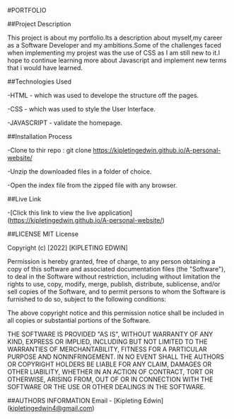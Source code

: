 #PORTFOLIO

##Project Description

This project is about my portfolio.Its a description about myself,my career as a Software Developer and my ambitions.Some of the challenges faced when implementing my projest was the use of CSS as I am still new to it.I hope to continue learning more about Javascript and implement  new terms that i would have learned.



##Technologies Used



-HTML - which was used to develope the structure off the pages.

-CSS - which was used to style the User Interface.

-JAVASCRIPT - validate the homepage.



##Installation Process

-Clone to thir repo : git clone https://kipletingedwin.github.io/A-personal-website/

-Unzip the downloaded files in a folder of choice.

-Open the index file from the zipped file with any browser.



##Live Link

-[Click this link to view the live application]  (https://kipletingedwin.github.io/A-personal-website/)


##LICENSE
MIT License

Copyright (c) [2022] [KIPLETING EDWIN]

Permission is hereby granted, free of charge, to any person obtaining a copy of this software and associated documentation files (the "Software"), to deal in the Software without restriction, including without limitation the rights to use, copy, modify, merge, publish, distribute, sublicense, and/or sell copies of the Software, and to permit persons to whom the Software is furnished to do so, subject to the following conditions:

The above copyright notice and this permission notice shall be included in all copies or substantial portions of the Software.

THE SOFTWARE IS PROVIDED "AS IS", WITHOUT WARRANTY OF ANY KIND, EXPRESS OR IMPLIED, INCLUDING BUT NOT LIMITED TO THE WARRANTIES OF MERCHANTABILITY, FITNESS FOR A PARTICULAR PURPOSE AND NONINFRINGEMENT. IN NO EVENT SHALL THE AUTHORS OR COPYRIGHT HOLDERS BE LIABLE FOR ANY CLAIM, DAMAGES OR OTHER LIABILITY, WHETHER IN AN ACTION OF CONTRACT, TORT OR OTHERWISE, ARISING FROM, OUT OF OR IN CONNECTION WITH THE SOFTWARE OR THE USE OR OTHER DEALINGS IN THE SOFTWARE.

##AUTHORS INFORMATION
Email - [Kipleting Edwin] (kipletingedwin4@gmail.com)





